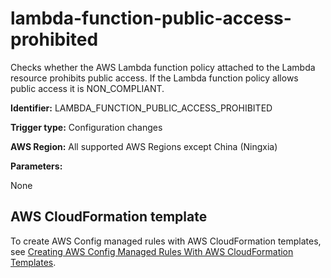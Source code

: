 # lambda\-function\-public\-access\-prohibited<a name="lambda-function-public-access-prohibited"></a>

Checks whether the AWS Lambda function policy attached to the Lambda resource prohibits public access\. If the Lambda function policy allows public access it is NON\_COMPLIANT\. 

**Identifier:** LAMBDA\_FUNCTION\_PUBLIC\_ACCESS\_PROHIBITED

**Trigger type:** Configuration changes

**AWS Region:** All supported AWS Regions except China \(Ningxia\)

**Parameters:**

 None   

## AWS CloudFormation template<a name="w24aac11c29c17d227c15"></a>

To create AWS Config managed rules with AWS CloudFormation templates, see [Creating AWS Config Managed Rules With AWS CloudFormation Templates](aws-config-managed-rules-cloudformation-templates.md)\.